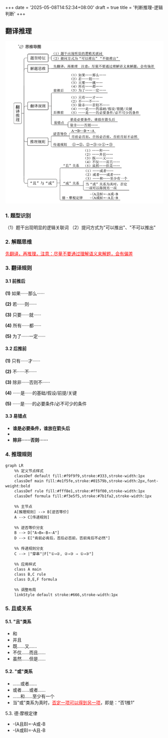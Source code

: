 +++
date = '2025-05-08T14:52:34+08:00'
draft = true
title = '判断推理-逻辑判断'
+++
## 翻译推理

![思维导图](./pics/mind.png)

### 1. 题型识别

（1）题干出现明显的逻辑关联词
（2）提问方式为"可以推出"、"不可以推出"

### 2. 解题思维

 <span style="color: red; text-decoration: underline;">先翻译，再推理，注意：尽量不要通过理解语义来解题，会有偏差</span>

### 3. 翻译规则

#### 3.1 前推后

  **(1)** 如果······那么······

  **(2)** 若······则······

  **(3)** 只要······就······

  **(4)** 所有······都······

  **(5)** 为了······一定······


#### 3.2 后推前

  **(1)** 只有······才······

  **(2)** 不······不······

  **(3)** 除非······否则不······

  **(4)** ······是······的基础/假设/前提/关键

  **(5)** ······是······的必要条件/必不可少的条件


#### 3.3 易错点

- **谁是必要条件，谁放在箭头后**
- 
- **除非······否则······**

### 4. 推理规则

```mermaid
graph LR
    %% 定义节点样式
    classDef default fill:#f9f9f9,stroke:#333,stroke-width:1px
    classDef main fill:#e1f5fe,stroke:#01579b,stroke-width:2px,font-weight:bold
    classDef rule fill:#fff8e1,stroke:#ff8f00,stroke-width:1px
    classDef formula fill:#f3e5f5,stroke:#7b1fa2,stroke-width:1px

    %% 主节点
    A[推理规则] --> B[逆否等价]
    A --> C[传递规则]

    %% 逆否等价分支
    B --> D["A→B=-B→-A"]
    D --> E["肯前必肯后，否后必否前，否前肯后不必然"]

    %% 传递规则分支
    C --> |"穿串"|F["①→②, ②→③ ⇒ ①→③"]

    %% 应用样式
    class A main
    class B,C rule
    class D,E,F formula

    %% 调整布局
    linkStyle default stroke:#666,stroke-width:1px
```

### 5. 且或关系


#### 5.1. "且"类系
  
- 和
- 并且
- 既......又......
- 不仅......而且......
- 虽然......但是......

#### 5.2. "或"类系

- ......或者......
- 或者......或者......
- ......和......至少有一个
- 当"或"类系为真时，<span style="color: red; text-decoration: underline;">否定一项可以得到另一项</span>，即是：“否1推1”

5.3. 德·摩根定律

- -(A且B)=-A或-B
- -(A或B)=-A且-B